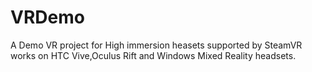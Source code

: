 # VRDemo

A Demo VR project for High immersion heasets supported by SteamVR works on HTC Vive,Oculus Rift and Windows Mixed Reality headsets.

